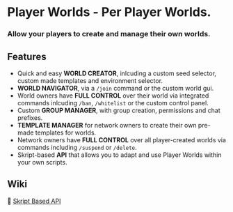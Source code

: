# Player Worlds - Per Player Worlds.
### Allow your players to create and manage their own worlds. 

## Features
* Quick and easy **WORLD CREATOR**, inlcuding a custom seed selector, custom made templates and environment selector.
* **WORLD NAVIGATOR**, via a `/join` command or the custom world gui.
* World owners have **FULL CONTROL** over their world via integrated commands inlcuding `/ban`, `/whitelist` or the custom control panel.
* Custom **GROUP MANAGER**, with group creation, permissions and chat prefixes.
* **TEMPLATE MANAGER** for network owners to create their own pre-made templates for worlds.
* Network owners have **FULL CONTROL** over all player-created worlds via commands including `/suspend` or `/delete`.
* Skript-based **API** that allows you to adapt and use Player Worlds within your own scripts.

## Wiki
📄 [Skript Based API](https://github.com/AdxmGG/playerworlds/wiki/Skript-Based-API)
